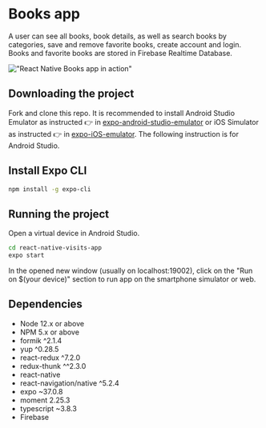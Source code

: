 # Books app
A user can see all books, book details, as well as search books by categories, save and remove favorite books, create account and login. Books and favorite books are stored in Firebase Realtime Database.

!["React Native Books app in action"](/assets/images/rn-books-app.gif)

## Downloading the project

Fork and clone this repo. It is recommended to install Android Studio Emulator as instructed 👉 in [expo-android-studio-emulator](https://docs.expo.io/workflow/android-studio-emulator/) or iOS Simulator as instructed 👉 in [expo-iOS-emulator](https://docs.expo.io/workflow/ios-simulator/). The following instruction is for Android Studio. 

## Install Expo CLI

```sh
npm install -g expo-cli
```

## Running the project

Open a virtual device in Android Studio.

```sh
cd react-native-visits-app
expo start
```

In the opened new window (usually on localhost:19002), click on the "Run on $(your device)" section to run app on the smartphone simulator or web.

## Dependencies

- Node 12.x or above
- NPM 5.x or above
- formik ^2.1.4
- yup ^0.28.5
- react-redux ^7.2.0
- redux-thunk ^^2.3.0
- react-native
- react-navigation/native ^5.2.4
- expo ~37.0.8
- moment 2.25.3
- typescript ~3.8.3
- Firebase 